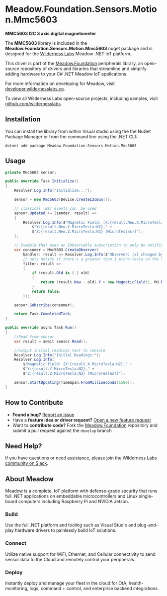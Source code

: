 # Meadow.Foundation.Sensors.Motion.Mmc5603

**MMC5603 I2C 3 axis digital magnetometer**

The **MMC5603** library is included in the **Meadow.Foundation.Sensors.Motion.Mmc5603** nuget package and is designed for the [Wilderness Labs](www.wildernesslabs.co) Meadow .NET IoT platform.

This driver is part of the [Meadow.Foundation](https://developer.wildernesslabs.co/Meadow/Meadow.Foundation/) peripherals library, an open-source repository of drivers and libraries that streamline and simplify adding hardware to your C# .NET Meadow IoT applications.

For more information on developing for Meadow, visit [developer.wildernesslabs.co](http://developer.wildernesslabs.co/).

To view all Wilderness Labs open-source projects, including samples, visit [github.com/wildernesslabs](https://github.com/wildernesslabs/).

## Installation

You can install the library from within Visual studio using the the NuGet Package Manager or from the command line using the .NET CLI:

`dotnet add package Meadow.Foundation.Sensors.Motion.Mmc5603`
## Usage

```csharp
private Mmc5603 sensor;

public override Task Initialize()
{
    Resolver.Log.Info("Initialize...");

    sensor = new Mmc5603(Device.CreateI2cBus());

    // classical .NET events can  be used
    sensor.Updated += (sender, result) =>
    {
        Resolver.Log.Info($"Magnetic Field: [X:{result.New.X.MicroTesla:N2}," +
            $"Y:{result.New.Y.MicroTesla:N2}," +
            $"Z:{result.New.Z.MicroTesla:N2} (MicroTeslas)]");
    };

    // Example that uses an IObservable subscription to only be notified when the filter is satisfied
    var consumer = Mmc5603.CreateObserver(
        handler: result => Resolver.Log.Info($"Observer: [x] changed by threshold; new [x]: X:{result.New.X.MicroTesla:N2}, old: X:{result.Old?.X.MicroTesla:N2}"),
        // only notify if there's a greater than 1 micro tesla on the Y axis
        filter: result =>
        {
            if (result.Old is { } old)
            {
                return (result.New - old).Y > new MagneticField(1, MU.MicroTesla);
            }
            return false;
        });

    sensor.Subscribe(consumer);

    return Task.CompletedTask;
}

public override async Task Run()
{
    //Read from sensor
    var result = await sensor.Read();

    //output initial readings text to console
    Resolver.Log.Info("Initial Readings:");
    Resolver.Log.Info(
        $"Magnetic field: [X:{result.X.MicroTesla:N2}," +
        $"Y:{result.Y.MicroTesla:N2}," +
        $"Z:{result.Z.MicroTesla:N2} (MicroTeslas)]");

    sensor.StartUpdating(TimeSpan.FromMilliseconds(1500));
}

```
## How to Contribute

- **Found a bug?** [Report an issue](https://github.com/WildernessLabs/Meadow_Issues/issues)
- Have a **feature idea or driver request?** [Open a new feature request](https://github.com/WildernessLabs/Meadow_Issues/issues)
- Want to **contribute code?** Fork the [Meadow.Foundation](https://github.com/WildernessLabs/Meadow.Foundation) repository and submit a pull request against the `develop` branch


## Need Help?

If you have questions or need assistance, please join the Wilderness Labs [community on Slack](http://slackinvite.wildernesslabs.co/).
## About Meadow

Meadow is a complete, IoT platform with defense-grade security that runs full .NET applications on embeddable microcontrollers and Linux single-board computers including Raspberry Pi and NVIDIA Jetson.

### Build

Use the full .NET platform and tooling such as Visual Studio and plug-and-play hardware drivers to painlessly build IoT solutions.

### Connect

Utilize native support for WiFi, Ethernet, and Cellular connectivity to send sensor data to the Cloud and remotely control your peripherals.

### Deploy

Instantly deploy and manage your fleet in the cloud for OtA, health-monitoring, logs, command + control, and enterprise backend integrations.


